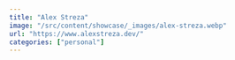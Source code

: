```yaml
---
title: "Alex Streza"
image: "/src/content/showcase/_images/alex-streza.webp"
url: "https://www.alexstreza.dev/"
categories: ["personal"]
---
```

